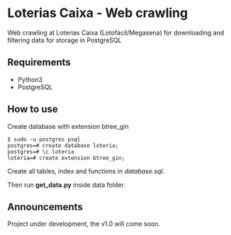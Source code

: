 # Loterias Caixa - Web crawling
Web crawling at Loterias Caixa (Lotofácil/Megasena) for downloading and filtering data for storage in PostgreSQL

## Requirements
* Python3
* PostgreSQL

## How to use
Create database with extension btree_gin
```
$ sudo -u postgres psql
postgres=# create database loteria;
postgres=# \c loteria
loteria=# create extension btree_gin;
```
Create all tables, index and functions in *database.sql*.

Then run **get_data.py** inside data folder.
## Announcements

Project under development, the v1.0 will come soon.
